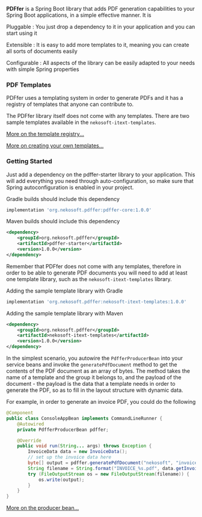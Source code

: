 
**PDFfer** is a Spring Boot library that adds PDF generation capabilities to 
your Spring Boot applications, in a simple effective manner. It is

Pluggable
: You just drop a dependency to it in your application and you can start using it

Extensible
: It is easy to add more templates to it, meaning you can create all sorts of
documents easily

Configurable
: All aspects of the library can be easily adapted to your needs with simple Spring
properties

### PDF Templates

PDFfer uses a templating system in order to generate PDFs and it has a registry
of templates that anyone can contribute to.

The PDFfer library itself does not come with any templates. There are two sample
templates available in the `nekosoft-itext-templates`.

[More on the template registry...](registry.md)

[More on creating your own templates...](templates.md)

### Getting Started

Just add a dependency on the pdffer-starter library to your application. This
will add everything you need through auto-configuration, so make sure that
Spring autoconfiguration is enabled in your project.

Gradle builds should include this dependency
```groovy
implementation 'org.nekosoft.pdffer:pdffer-core:1.0.0'
```

Maven builds should include this dependency
```xml
<dependency>
    <groupId>org.nekosoft.pdffer</groupId>
    <artifactId>pdffer-starter</artifactId>
    <version>1.0.0</version>
</dependency>
```

Remember that PDFfer does not come with any templates, therefore in order to be
able to generate PDF documents you will need to add at least one template library,
such as the `nekosoft-itext-templates` library.

Adding the sample template library with Gradle
```groovy
implementation 'org.nekosoft.pdffer:nekosoft-itext-templates:1.0.0'
```

Adding the sample template library with Maven
```xml
<dependency>
    <groupId>org.nekosoft.pdffer</groupId>
    <artifactId>nekosoft-itext-templates</artifactId>
    <version>1.0.0</version>
</dependency>
```

In the simplest scenario, you autowire the `PdfferProducerBean` into your service
beans and invoke the `generatePdfDocument` method to get the contents of
the PDF document as an array of bytes. The method takes the name of a template and
the group it belongs to, and the payload of the document - the payload is the data
that a template needs in order to generate the PDF, so as to fill in the layout
structure with dynamic data.

For example, in order to generate an invoice PDF, you could do the following

```java
@Component
public class ConsoleAppBean implements CommandLineRunner {
    @Autowired
    private PdfferProducerBean pdffer;

    @Override
    public void run(String... args) throws Exception {
        InvoiceData data = new InvoiceData();
        // set up the invoice data here
        byte[] output = pdffer.generatePdfDocument("nekosoft", "invoice", data);
        String filename = String.format("INVOICE_%s.pdf", data.getInvoiceNo());
        try (FileOutputStream os = new FileOutputStream(filename)) {
            os.write(output);
        }
    }
}
```

[More on the producer bean...](producer.md)
